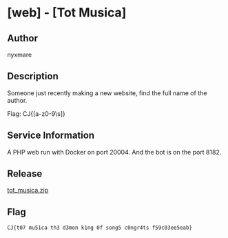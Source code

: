# [web] - [Tot Musica]

## Author
nyxmare

## Description
Someone just recently making a new website, find the full name of the author.

Flag: CJ{[a-z0-9\s]}

## Service Information
A PHP web run with Docker on port 20004. And the bot is on the port 8182.

## Release
[tot_musica.zip](release/tot_musica.zip)

## Flag
`CJ{t07 mu51ca th3 d3mon k1ng 0f song5 c0ngr4ts f59c03ee5eab}`